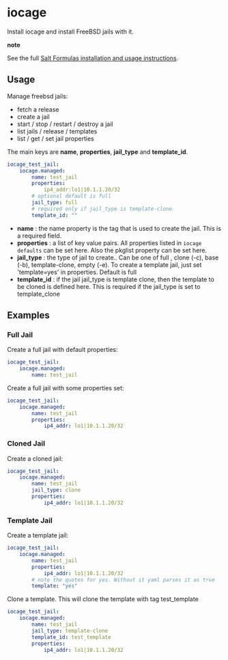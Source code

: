 # iocage

Install iocage and install FreeBSD jails with it.

**note**

See the full [Salt Formulas installation and usage instructions](http://docs.saltstack.com/en/latest/topics/development/conventions/formulas.html).

## Usage

Manage freebsd jails:
- fetch a release
- create a jail
- start / stop / restart / destroy a jail
- list jails / release / templates
- list / get / set jail properties

The main keys are **name**, **properties**, **jail_type** and **template_id**.

```yaml
iocage_test_jail:
    iocage.managed:
        name: test_jail
        properties:
            ip4_addr:lo1|10.1.1.20/32
        # optional default is full
        jail_type: full
        # required only if jail_type is template-clone
        template_id: ""
```

- **name** : the name property is the tag that is used to create the jail. This is a required field.
- **properties** : a list of key value pairs. All properties listed in `iocage defaults` can be set here. Also the pkglist property can be set here.
- **jail_type** : the type of jail to create.. Can be one of full , clone (-c), base (-b), template-clone, empty (-e). To create a template jail, just set 'template=yes' in properties. Default is full
- **template_id** : if the jail jail_type is template clone, then the template to be cloned is defined here. This is required if the jail_type is set to template_clone

## Examples

### Full Jail

Create a full jail with default properties:
```yaml
iocage_test_jail:
    iocage.managed:
        name: test_jail
```

Create a full jail with some properties set:
```yaml
iocage_test_jail:
    iocage.managed:
        name: test_jail
        properties:
            ip4_addr: lo1|10.1.1.20/32
```

### Cloned Jail

Create a cloned jail:
```yaml
iocage_test_jail:
    iocage.managed:
        name: test_jail
        jail_type: clone
        properties:
            ip4_addr: lo1|10.1.1.20/32
```

### Template Jail

Create a template jail:
```yaml
iocage_test_jail:
    iocage.managed:
        name: test_jail
        properties:
            ip4_addr: lo1|10.1.1.20/32
        # note the quotes for yes. Without it yaml parses it as true
        template: "yes"
```

Clone a template. This will clone the template with tag test_template
```yaml
iocage_test_jail:
    iocage.managed:
        name: test_jail
        jail_type: template-clone
        template_id: test_template
        properties:
            ip4_addr: lo1|10.1.1.20/32
```
